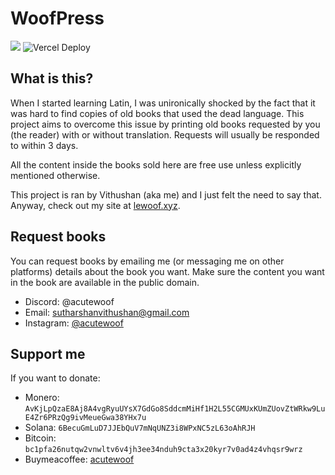 # WoofPress

[![](https://img.shields.io/badge/Buy_Me_A_Coffee-FFDD00?style=for-the-badge&logo=buy-me-a-coffee&logoColor=black)](https://buymeacoffee.com/acutewoof) ![Vercel Deploy](https://deploy-badge.vercel.app/vercel/woofpress?style=for-the-badge)

## What is this?

When I started learning Latin, I was unironically shocked by the
fact that it was hard to find copies of old books that used the dead
language. This project aims to overcome this issue by printing old
books requested by you (the reader) with or without translation.
Requests will usually be responded to within 3 days.

All the content inside the books sold here are free use unless
explicitly mentioned otherwise.

This project is ran by Vithushan (aka me) and I just felt the need
to say that. Anyway, check out my site at [lewoof.xyz](https://lewoof.xyz).

## Request books

You can request books by emailing me (or messaging me on other platforms)
details about the book you want. Make sure the content you want in the book
are available in the public domain.

- Discord: @acutewoof
- Email: sutharshanvithushan@gmail.com
- Instagram: [@acutewoof](https://instagram.com/acutewoof)

## Support me

If you want to donate:

- Monero: `AvKjLpQzaE8Aj8A4vgRyuUYsX7GdGo8SddcmMiHf1H2L55CGMUxKUmZUovZtWRkw9LuE4Zr6PRzQg9ivMeueGwa38YHx7u`
- Solana: `6BecuGmLuD7JJEbQuV7mNqUNZ3i8WPxNC5zL63oAhRJH`
- Bitcoin: `bc1pfa26nutqw2vnwltv6v4jh3ee34nduh9cta3x20kyr7v0ad4z4vhqsr9wrz`
- Buymeacoffee: [acutewoof](https://buymeacoffee.com/acutewoof)
